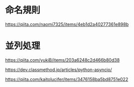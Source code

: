 # 命名規則

https://qiita.com/naomi7325/items/4eb1d2a40277361e898b

# 並列処理

https://qiita.com/yukiB/items/203a6248c2d466b80d38

https://dev.classmethod.jp/articles/python-asyncio/

https://qiita.com/kaitolucifer/items/3476158ba5bd8751e022

